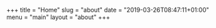 +++
title = "Home"
slug = "about"
date = "2019-03-26T08:47:11+01:00"
menu = "main"
layout = "about"
+++
